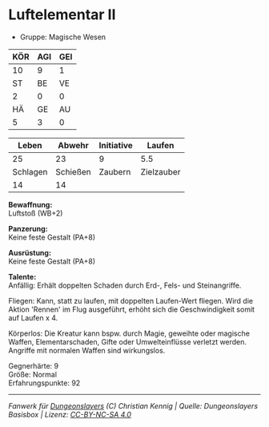 # Luftelementar II  
- Gruppe: Magische Wesen  

| KÖR | AGI | GEI |  
| --- | --- | --- |  
| 10  | 9   | 1   |
| ST  | BE  | VE  |  
| 2   | 0   | 0   |
| HÄ  | GE  | AU  |  
| 5   | 3   | 0   |


| Leben    | Abwehr   | Initiative | Laufen     |
| -------- | -------- | ---------- | ---------- |
| 25       | 23       | 9          | 5.5        |
| Schlagen | Schießen | Zaubern    | Zielzauber |
| 14       | 14       |            |            |

**Bewaffnung:**  
Luftstoß (WB+2)

**Panzerung:**  
Keine feste Gestalt (PA+8)

**Ausrüstung:**  
Keine feste Gestalt (PA+8)

**Talente:**  
Anfällig: Erhält doppelten Schaden durch Erd-, Fels- und Steinangriffe. 

Fliegen: Kann, statt zu laufen, mit doppelten Laufen-Wert fliegen. Wird die Aktion 'Rennen' im Flug ausgeführt, erhöht sich die Geschwindigkeit somit auf Laufen x 4. 

Körperlos: Die Kreatur kann bspw. durch Magie, geweihte oder magische Waffen, Elementarschaden, Gifte oder Umwelteinflüsse verletzt werden. Angriffe mit normalen Waffen sind wirkungslos. 


Gegnerhärte: 9  
Größe: Normal  
Erfahrungspunkte: 92  



___
*Fanwerk für [Dungeonslayers](https://www.dungeonslayers.net/) (C) Christian Kennig | Quelle: Dungeonslayers Basisbox | Lizenz: [CC-BY-NC-SA 4.0](https://creativecommons.org/licenses/by-nc-sa/4.0/deed.de)*